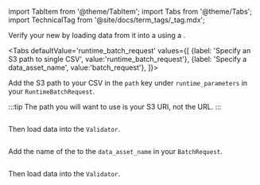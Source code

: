 import TabItem from '@theme/TabItem';
import Tabs from '@theme/Tabs';
import TechnicalTag from '@site/docs/term_tags/_tag.mdx';

Verify your new <TechnicalTag tag="datasource" text="Datasource" /> by loading data from it into a <TechnicalTag tag="validator" text="Validator" /> using a <TechnicalTag tag="batch_request" text="Batch Request" />.

<Tabs
  defaultValue='runtime_batch_request'
  values={[
  {label: 'Specify an S3 path to single CSV', value:'runtime_batch_request'},
  {label: 'Specify a data_asset_name', value:'batch_request'},
  ]}>

<TabItem value="runtime_batch_request">

Add the S3 path to your CSV in the `path` key under `runtime_parameters` in your `RuntimeBatchRequest`.

:::tip
The path you will want to use is your S3 URI, not the URL.
:::

```python file=../../../../../../tests/integration/docusaurus/connecting_to_your_data/cloud/s3/spark/inferred_and_runtime_yaml_example.py#L57-L63
```

Then load data into the `Validator`.

```python file=../../../../../../tests/integration/docusaurus/connecting_to_your_data/cloud/s3/spark/inferred_and_runtime_yaml_example.py#L71-L77
```

</TabItem>

<TabItem value="batch_request">

Add the name of the <TechnicalTag tag="data_asset" text="Data Asset" /> to the `data_asset_name` in your `BatchRequest`.

```python file=../../../../../../tests/integration/docusaurus/connecting_to_your_data/cloud/s3/spark/inferred_and_runtime_yaml_example.py#L83-L88
```

Then load data into the `Validator`.

```python file=../../../../../../tests/integration/docusaurus/connecting_to_your_data/cloud/s3/spark/inferred_and_runtime_yaml_example.py#L96-L102
```

</TabItem>

</Tabs>